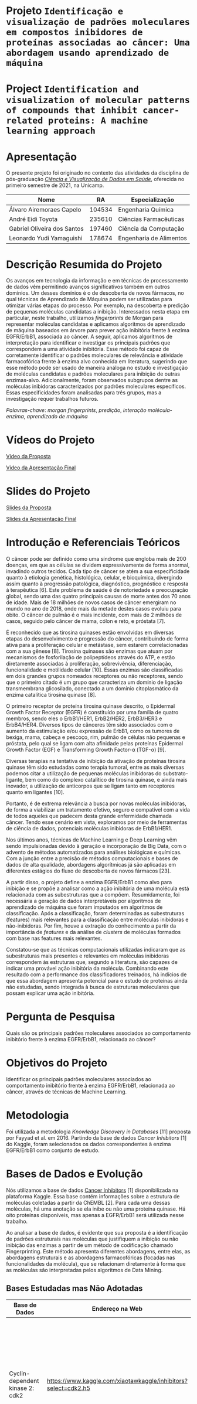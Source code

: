 
# Projeto `Identificação e visualização de padrões moleculares em compostos inibidores de proteínas associadas ao câncer: Uma abordagem usando aprendizado de máquina`
# Project `Identification and visualization of molecular patterns of compounds that inhibit cancer-related proteins: A machine learning approach`

# Apresentação

O presente projeto foi originado no contexto das atividades da disciplina de pós-graduação [*Ciência e Visualização de Dados em Saúde*](https://github.com/datasci4health/home), oferecida no primeiro semestre de 2021, na Unicamp.

 |Nome  | RA | Especialização|
 |--|--|--|
 | Álvaro Airemoraes Capelo  | 104534  | Engenharia Química|
 | André Eidi Toyota  | 235610  | Ciências Farmacêuticas|
 | Gabriel Oliveira dos Santos  | 197460  | Ciência da Computação|
 | Leonardo Yudi Yamaguishi  | 178674  | Engenharia de Alimentos|


# Descrição Resumida do Projeto

Os avanços em tecnologia da informação e em técnicas de processamento de dados vêm permitindo avanços significativos também em outros domínios.
Um desses domínios é o de descoberta de novos fármacos, no qual técnicas de Aprendizado de Máquina podem ser utilizadas para otimizar várias etapas do processo. Por exemplo, na descoberta e predição de pequenas moléculas candidatas a inibição. Interessados nesta etapa em particular, neste trabalho, utilizamos _fingerprints_ de Morgan para representar moléculas candidatas e aplicamos algoritmos de aprendizado de máquina baseados em árvore para prever ação inibitória frente à enzima EGFR/ErbB1, associada ao câncer. A seguir, aplicamos algoritmos de interpretação para identificar e investigar os principais padrões que correspondem a uma atividade inibitória.
Esse método foi capaz de corretamente identificar o padrões moleculares de relevância e atividade farmacofórica frente à enzima alvo conhecida em literatura, sugerindo que esse método pode ser usado de maneira análoga no estudo e investigação de moléculas candidatas e padrões moleculares para inibição de outras enzimas-alvo.
Adicionalmente, foram observados subgrupos dentre as moléculas inibidoras caracterizados por padrões moleculares específicos. Essas especificidades foram analisadas para três grupos, mas a investigação requer trabalhos futuros.

*Palavras-chave*: _morgan fingerprints_, _predição_, _interação molécula-enzima_, _aprendizado de máquina_


# Vídeos do Projeto

[Vídeo da Proposta](https://github.com/alvarocapelo/datasci4heatlh/blob/main/asset/datasci4health_proposta_projeto.mp4)

[Vídeo da Apresentação Final](https://github.com/alvarocapelo/datasci4heatlh/blob/main/asset/video_apresentacao_final.mp4)

# Slides do Projeto

[Slides da Proposta](https://docs.google.com/presentation/d/1N6wFlCN-toHb3z1b7rcldrbp07E3uzAcUefWiG3h62g/edit?usp=sharing)

[Slides da Apresentação Final](https://docs.google.com/presentation/d/115lWvttFJTZqaI5-IkI9Lc72tVtaRpjjB92PujVOdoo/edit?usp=sharing)



# Introdução e Referenciais Teóricos
  O câncer pode ser definido como uma síndrome que engloba mais de 200 doenças, em que as células se dividem expressivamente de forma anormal, invadindo outros tecidos. Cada tipo de câncer se atém a sua especificidade quanto à etiologia genética, histológica, celular, e bioquímica, divergindo assim quanto à progressão patológica, diagnóstico, prognóstico e resposta à terapêutica [6]. Este problema de saúde é de notoriedade e preocupação global, sendo uma das quatro principais causas de morte antes dos 70 anos de idade. Mais de 18 milhões de novos casos de câncer emergiram no mundo no ano de 2018, onde mais da metade destes casos evoluiu para óbito. O câncer de pulmão é o mais incidente, com mais de 2 milhões de casos, seguido pelo câncer de mama, cólon e reto, e próstata [7]. 

 É reconhecido que as tirosina quinases estão envolvidas em diversas etapas do desenvolvimento e progressão do câncer, contribuindo de forma ativa para a proliferação celular e metástase, sem estarem correlacionadas com a sua gênese [8]. Tirosina quinases são enzimas que atuam por mecanismos de fosforilação de polipeptídeos através do ATP, e estão diretamente associadas à proliferação, sobrevivência, diferenciação, funcionalidade e motilidade celular [10]. Essas enzimas são classificadas em dois grandes grupos nomeados receptores ou não receptores, sendo que o primeiro citado é um grupo que caracteriza um domínio de ligação transmembrana glicosilado, conectado a um domínio citoplasmático da enzima catalítica tirosina quinase [8].

 O primeiro receptor de proteína tirosina quinase descrito, o Epidermal Growth Factor Receptor (EGFR) é constituído por uma família de quatro membros, sendo eles o ErbB1/HER1, ErbB2/HER2, ErbB3/HER3 e ErbB4/HER4. Diversos tipos de cânceres têm sido associados com o aumento da estimulação e/ou expressão de ErbB1, como os tumores de bexiga, mama, cabeça e pescoço, rim, pulmão de células não pequenas e próstata, pelo qual se ligam com alta afinidade pelas proteínas Epidermal Growth Factor (EGF) e Transforming Growth Factor-α (TGF-α) [9].

 Diversas terapias na tentativa de inibição da ativação de proteínas tirosina quinase têm sido estudadas como terapia tumoral, entre as mais diversas podemos citar a utilização de pequenas moléculas inibidoras do substrato-ligante, bem como do complexo catalítico de tirosina quinase, e ainda mais inovador, a utilização de anticorpos que se ligam tanto em receptores quanto em ligantes [10].

 Portanto, é de extrema relevância a busca por novas moléculas inibidoras, de forma a viabilizar um tratamento efetivo, seguro e compatível com a vida de todos aqueles que padecem desta grande enfermidade chamada câncer. Tendo esse cenário em vista, exploramos por meio de ferramentas de ciência de dados, potenciais moléculas inibidoras de ErbB1/HER1.

Nos últimos anos, técnicas de Machine Learning e Deep Learning vêm sendo impulsionadas devido à geração e incorporação de Big Data, com o advento de métodos automatizados para análises biológicas e químicas. Com a junção entre a precisão de métodos computacionais e bases de dados de alta qualidade, abordagens algorítmicas já são aplicadas em diferentes estágios do fluxo de descoberta de novos fármacos [23]. 

A partir disso, o projeto define a enzima EGFR/ErbB1 como alvo para inibição e se propõe a analisar como a ação inibitória de uma molécula está relacionada com as subestruturas que a compõem. Resumidamente, foi necessária a geração de dados interpretáveis por algoritmos de aprendizado de máquina que foram imputados em algoritmos de classificação. Após a classificação, foram determinadas as subestruturas (features) mais relevantes para a classificação entre moléculas inibidoras e não-inibidoras. Por fim, houve a extração do conhecimento a partir da importância de _features_ e da análise de _clusters_ de moléculas formados com base nas features mais relevantes.

Constatou-se que as técnicas computacionais utilizadas indicaram que as subestruturas mais presentes e relevantes em moléculas inibidoras correspondem às estruturas que, segundo a literatura, são capazes de indicar uma provável ação inibitória da molécula. Combinando este resultado com a performance dos classificadores treinados, há indícios de que essa abordagem apresenta potencial para o estudo de proteínas ainda não estudadas, sendo integrada à busca de estruturas moleculares que possam explicar uma ação inibitória.

# Pergunta de Pesquisa
Quais são os principais padrões moleculares associados ao comportamento inibitório frente à enzima EGFR/ErbB1, relacionada ao câncer?

# Objetivos do Projeto
Identificar os principais padrões moleculares associados ao comportamento inibitório frente à enzima EGFR/ErbB1, relacionada ao câncer, através de técnicas de Machine Learning.

# Metodologia
Foi utilizada a metodologia _Knowledge Discovery in Databases_ [11] proposta por Fayyad et al. em 2016. Partindo da base de dados _Cancer Inhibitors_ [1] do Kaggle, foram selecionados os dados correspondentes à enzima EGFR/ErbB1 como conjunto de estudo. 


# Bases de Dados e Evolução
 Nós utilizamos a base de dados [Cancer Inhibitors](https://www.kaggle.com/xiaotawkaggle/inhibitors) [1] disponibilizada na plataforma Kaggle. Essa base contém informações sobre a estrutura de moléculas coletadas  a partir da ChEMBL [2]. Para cada uma dessas moléculas, há uma anotação se ela inibe ou não uma proteína quinase. Há oito proteínas disponíveis, mas apenas a EGFR/ErbB1 será utilizada nesse trabalho.

 Ao analisar a base de dados, é evidente que sua proposta é a identificação de padrões estruturais nas moléculas que justifiquem a inibição ou não inibição das enzimas a partir de um método de codificação chamado Fingerprinting. Este método apresenta diferentes abordagens, entre elas, as abordagens estruturais e as abordagens farmacofóricas (focadas nas funcionalidades da molécula), que se relacionam diretamente à forma que as moléculas são interpretadas pelos algoritmos de Data Mining.

## Bases Estudadas mas Não Adotadas

Base de Dados | Endereço na Web | Resumo descritivo
----- | ----- | -----
Cyclin-dependent kinase 2: cdk2 | https://www.kaggle.com/xiaotawkaggle/inhibitors?select=cdk2.h5 | Base com moléculas inibidoras ou não-inibidoras da proteína kinase cdk2. Essa base contém 1270 inibidoras e 618 não-inibidoras da proteína kinase cdk2. 
Glycogen synthase kinase-3 beta: gsk3b | https://www.kaggle.com/xiaotawkaggle/inhibitors?select=gsk3b.h5 | Base com moléculas inibidoras ou não-inibidoras da proteína kinase gsk3b. Essa base contém 1676 inibidoras e 512 não-inibidoras da proteína kinase gsk3b.
Hepatocyte growth factor receptor: hgfr | https://www.kaggle.com/xiaotawkaggle/inhibitors?select=hgfr.h5 | Base com moléculas inibidoras ou não-inibidoras da proteína kinase hgfr. Essa base contém 2551 inibidoras e 326 não-inibidoras da proteína kinase hgfr.
MAP kinase p38 alpha: mapkp38a | https://www.kaggle.com/xiaotawkaggle/inhibitors?select=map_k_p38a.h5 | Base com moléculas inibidoras ou não-inibidoras da proteína kinase mapkp38a. Essa base contém 4086 inibidoras e 582 não-inibidoras da proteína kinase mapkp38a.
Tyrosine-protein kinase LCK: tpk_lck | https://www.kaggle.com/xiaotawkaggle/inhibitors?select=tpk_lck.h5 | Base com moléculas inibidoras ou não-inibidoras da proteína kinase tpk_lck. Essa base contém 1628 inibidoras e 539 não-inibidoras da proteína kinase tpk_lck.
Tyrosine-protein kinase SRC: tpk_src | https://www.kaggle.com/xiaotawkaggle/inhibitors?select=tpk_src.h5 | Base com moléculas inibidoras ou não-inibidoras da proteína kinase tpk_src. Essa base contém 2414 inibidoras e 1171 não-inibidoras da proteína kinase tpk_src.
Vascular endothelial growth factor receptor 2: vegfr2 | https://www.kaggle.com/xiaotawkaggle/inhibitors?select=vegfr2.h5 | Base com moléculas inibidoras ou não-inibidoras da proteína kinase vegfr2. Essa base contém 5656 inibidoras e 1202 não-inibidoras da proteína kinase vegfr2.

Essas bases de dados não foram adotadas pois apresentavam poucos dados ou desbalanceamento significativo. 

## Bases Estudadas e Adotadas

Base de Dados | Endereço na Web | Resumo descritivo
----- | ----- | -----
Epidermal growth factor receptor erbB1: egfr_erbB1 | https://www.kaggle.com/xiaotawkaggle/inhibitors?select=egfr_erbB1.h5 |  Base com moléculas inibidoras ou não-inibidoras da proteína kinase egfr_erbB1. Essa base contém 5010 inibidoras e 1925 não-inibidoras da proteína kinase egfr_erbB1.

Essa base contém dados de moléculas associadas à proteína kinase egfr_erbB1. Essas moléculas são identificadas pelos seus respectivos ChEMBL IDs (identificadores na base de dados ChEMBL) e suas respectivas labels (1 para inibidoras e 0 para não inibidoras). Para seguir com a análise computacional proposta, foi necessário que estes dados fossem transformados em dados interpretáveis por algoritmos de aprendizado de máquina, para isso, foi empregado um método de Fingerprinting disponível na biblioteca RDKit[4].

### Geração de Fingerprints:

O método de Fingerprinting utilizado gera Fingerprints conhecidas como Morgan Fingerprints ou Circular Fingerprints, vetores de extensão definida em que cada elemento representa uma sub-estrutura molecular que compõe a molécula imputada. As sub-estruturas moleculares, por sua vez, são obtidas considerando um raio, quantidade de átomos vizinhos, determinado. Os inputs utilizados para a geração das Fingerprints deste projeto foram foram:

* A representação das moléculas em notação SMILES (Simplified Molecular-Input Line-Entry System), obtida com auxílio da biblioteca chembl_webresource_client [15] que acessa a base do ChEMBL e busca uma molécula a partir de seu ChEMBL ID
* Tamanho do vetor = 2048
* Número de átomos vizinhos = 2

A geração de uma Fingerprint tem como primeiro passo a identificação de cada um dos átomos não-hidrogênio da molécula com um número inteiro, esta identificação tem como base informações locais, contemplando diferentes propriedades atômicas, como, por exemplo, seu número atômico e número de ligações. Posteriormente, os identificadores são atualizados iterativamente de forma que os identificadores iniciais sejam combinados com os átomos vizinhos até o diâmetro determinado inicialmente. A combinação resultante então passa por um método de hashing e os identificadores são listados, este processo de atualização interativa é baseada no Algoritmo de Morgan [12]. Por fim, ocorre a remoção de identificadores repetidos [13]. Neste projeto, a contagem de cada identificador não foi mantida, de forma que a saída seja um vetor de bits esparsos. 

Durante a geração da Fingerprint, a biblioteca RDKit permite o armazenamento de um dicionário (bitInfo) onde as chaves são os índices do vetor (Fingerprint) codificados pela molécula e os valores são tuplas com a posição dos átomos e raios que codificaram determinada estrutura [14].

```
{
    índice: [
        (posição do átomo, raio do átomo),
        ...
    ]
}
```
 
Esta informação foi armazenada para viabilizar a obtenção de informações interpretáveis sobre a moléculas além de permitir a visualização das sub-estruturas de forma isolada.

A determinação do tamanho do vetor e quantidade de vizinhos foi baseada na literatura disponível que comumente emprega vetores de 2048 bits e raio (número de átomos vizinhos) igual a 2 [24]. Paralelamente, ensaios exploratórios com a geração de Fingerprints com 4096 bits, resultaram em vetores ainda mais esparsos que aqueles gerados com 2048 bits. Esta constatação indicou que este incremento não resultaria necessariamente na codificação de mais sub-estruturas e, portanto, vetores de 2048 bits seriam suficientes para a análise.

Por fim, as bases de dados resultantes para a construção dos modelos continham os ChEMBL IDs, Fingerprints, dicionários bitInfo e labels de cada proteína do Dataset original.


## Análise Exploratória

A fim de se ter uma primeira ideia dos nossos dados, nós começamos por plotar o histograma com o número de vezes que 
cada bit é ativado, como ilustrado na Figura 1. A partir desse gráfico, observamos que determinados bits eram ativados
com maior frequência que outros. Então, levantamos a pergunta se esses bits mais frequentes eram de fato importantes
para a ação inibitória de uma proteína, ou se eles apenas codificavam estruturas comuns a diversas moléculas sem ter qualquer
relação com a ação inibitória. 

Para respondermos essa pergunta, nós construímos outro histograma mas plotando separadamente os valores de ativação dos bits 
em moléculas inibidoras e não-inibidoras. Porém, para que pudéssemos comparar as distribuições
entre inibidores e não-inibidores, foi preciso normalizar essas contagens. Portanto, definimos a *ativação média*, que simplesmente
conta as vezes que cada bit foi ativado e divide pelo total de moléculas. Realizamos esse processo separadamente para inibidores
e não-inibidores e plotamos conjuntamente no mesmo histograma representado na Figura 2. Ao analisar o gráfico da Figura 2,
podemos notar que claramente há bits que são ativados com maior frequência dentre os inibidores que dentre os não-inibidores, e 
vice versa. Portanto, isso nos dá um bom indicativo de que podemos utilizar algoritmos de aprendizado de máquina para aprender
esses padrões e classificar as moléculas como inibidoras e não-inibidoras. 


![Histograma da distribuição da frequência de ativação dos bits.](https://github.com/alvarocapelo/datasci4heatlh/blob/main/asset/images/hist_activation.png) 

Figura 1: Histograma com o número de vezes que cada bit é ativado.

![Histograma com a ativação média de cada bit.](https://github.com/alvarocapelo/datasci4heatlh/blob/main/asset/images/hist_mean_activation.png) 

Figura 2: Histograma com a ativação média de cada bit.

A fim de entendermos melhor o funcionamento das Fingerprints e aprofundarmos nossa análise, nós selecionamos diferentes
 moléculas geramos suas Fingerprints e plotamos as subestruturas codificadas por diferentes bits. Nós observamos que os
 de fato bits na mesma posição (índice) em moléculas diferentes codificavam a mesma estrutura. No notebook [Investigating_RDKit_Morgan_FPs](https://github.com/alvarocapelo/datasci4heatlh/blob/main/notebooks/Investigating_RDKit_Morgan_FPs.ipynb)
 há uma descrição mais aprofundada desse estudo.   


Além disso, para termos uma ideia da distribuição das moléculas sobre o espaço de atributos, nós utilizamos o algoritmo
UMAP [17] para reduzir o número de dimensões de 2048 para 2. A Figura 4 mostra essa representação em 2D. Podemos observar que 
há determinados agrupamentos que parecem ser formados majoritariamente por moléculas inibidoras, outros por não-inibidoras, e 
ainda outras regiões onde inibidoras e não-inibidoras estão mais misturadas. Com isso, nós levantamos a seguinte hipótese,
é possível que haja diferentes combinações de subestruturas moleculares que provoquem a ação inibitória de uma proteína?
Para responder essa pergunta, nós realizamos a análise de clusters dessas moléculas, como descrito na Seção "Análise de Clusters".   


![Visualização da distribuição das moléculas sobre o espaço de atributos.](https://github.com/alvarocapelo/datasci4heatlh/blob/main/asset/images/cluster_initial.png)

Figura 4: Visualização da distribuição das moléculas sobre o espaço de atributos. Em laranja estão representadas as moléculas
inibidoras e em azul as não-inibidoras.

# Análises Realizadas

Em nossa análise, nós exploramos as _Fingerprints de Morgan_, extraídas utilizando a biblioteca RDKit, de modo a podermos
visualizar as subestruturas das moléculas e interpretar o significado dos bits. Além disso, para evitar um eventual enviesamento
de nossa análise, nós separamos o conjunto de dados em 20% para teste, sendo utilizado apenas ao final de nossas análises,
e os outros 80% para a exploração e treino de algoritmos. 

Nós assumimos que se conseguíssemos encontrar um bom método de classificação, conseguiríamos também extrair os bits (_Features_)
mais importantes, desde que o método utilizado fosse explicável. Ou seja, esse passo da nossa metodologia
funcionaria como uma etapa de "_Feature Selection_". Assim, optamos pelos métodos de Ensemble de Árvores de Decisão,
pois eles se apresentavam como o equilíbrio entre acurácia e explicabilidade. Em particular, escolhemos os algoritmos 
[Random Forest](https://scikit-learn.org/stable/modules/generated/sklearn.ensemble.RandomForestClassifier.html), 
[Extra Trees](https://scikit-learn.org/stable/modules/generated/sklearn.ensemble.ExtraTreesClassifier.html?highlight=extra%20trees#sklearn.ensemble.ExtraTreesClassifier), 
[Ada Boost](https://scikit-learn.org/stable/modules/generated/sklearn.ensemble.AdaBoostClassifier.html?highlight=ada%20boost#sklearn.ensemble.AdaBoostClassifier) e 
[Gradient Boosting](https://scikit-learn.org/stable/modules/generated/sklearn.ensemble.GradientBoostingClassifier.html?highlight=gradient%20boosting#sklearn.ensemble.GradientBoostingClassifier), todos disponíveis na biblioteca do Scikit-Learn. 
 
Para se escolher os melhores hiperparâmetros desses modelos, nós conduzimos uma busca aleatório (_Random Search_) dentre 
os principais parâmetros de cada algoritmo. Além disso, como nossa base tem um volume de dados restrito, 
nós avaliamos todos os modelos através abordagem de validação cruzada  em 5 folds. 
Escolhemos a acurácia como principal métrica  de avaliação, uma vez que o conjunto não apresentava um desbalanço significativo.
Os resultados dos melhores modelos de cada algoritmo são apresentados na Tabela 1. 
Mais detalhes sobre a modelagem podem ser obtidos no notebook [Modelling](https://github.com/alvarocapelo/datasci4heatlh/blob/main/notebooks/Modelling.ipynb).
 
Uma vez treinados os modelos, escolhemos aquele apresentava melhor performance, no caso o modelo de Gradient Boosting, conduzimos a etapa de interpretação, para isso
foi utilizada a biblioteca SHAP.  A partir dessa interpretação, conseguimos selecionar os 10 bits mais importantes para a classificação.
Em seguida, visualizamos as subestruturas codificadas por esses bits, como ilustrados na Figura 6, e verificamos que 
algumas dessas subestruturas se assemelhavam com aquelas que já são conhecidas na Literatura de inibidores da proteína kinase ErbB1.

Com o objetivo de encontrar subgrupos de moléculas inibidoras com características comuns, nós realizamos a clusterização
das moléculas com base naqueles 10 atributos mais importantes mencionados anteriormente. Para a clusterização, foi utilizado 
o algoritmo HDBSCAN [16]. Em seguida, reduzimos o número de dimensões de 10 para 2 de modo que pudéssemos visualizar o resultado 
da clusterização como apresentado na Figura 5.

Finalmente, a fim de consolidarmos o conhecimento adquirido com análise de cluster, nós criar um classificador _rule-based_
que leva em conta apenas os padrões observados em alguns clusters. Executamos uma análise comparativa entre esse classificador
e o modelo Gradient Boosting sobre o conjunto de teste. Nessa análise, além da acurácia, consideramos as métricas de sensibilidade 
e especificidade, de modo a avaliarmos a performance dos classificadores dentre os inibidores e não-inibidores conjunta e separadamente. 
Observamos que esse classificador baseado no conhecimento adquirido resultou em uma especificidade superior ao do modelo de aprendizado de máquina e acurácia e sensibilidade razoáveis. Desse modo,
o algoritmo consegue classificar corretamente não-inibidores com grande probabilidade de acerto, porém ainda deixa a desejar 
quanto à classificação de inibidores. Portanto, será necessário um estudo mais aprofundado sobre as subestruturas encontradas
de modo a entendermos como elas se combinam para gerar a ação inibitória frente à proteína kinase ErbB1. 

## Ferramentas

**Linguagem de programação**

Para a execução desse projeto, utilizamos a linguagem Python devido à vasta disponibilidade de bibliotecas em seu ecossistema.

**Geração de fingerprints**

RDKit [4] é uma biblioteca com implementação em C++ e com uma interface em Python. Ela foi utilizada neste trabalho para manipular, gerar representações computacionais (através de _fingerprints_), visualizar e interpretar informações de moléculas.

**Análise Exploratória e Modelagem**

Utilizamos as bibliotecas Matplotlib, Seaborn, Pandas, Numpy e Scipy do ecossistema Python para manipulação e visualização de dados.

Para modelagem, optamos pela biblioteca Scikit-Learn[3], que disponibiliza diversos algoritmos de aprendizagem de máquina em uma interface amigável e estável. Em particular, neste trabalho utilizamos algoritmos de _Boosting_ e _Bagging_ com Árvores de Decisão como estimador-padrão.

A escolha da Árvore de Decisão como algoritmo base no _ensemble_ foi motivada, neste trabalho, principalmente por sua habilidade na captura de interações entre variáveis (_features_) [5].
Sabendo que o conjunto de dados contém exclusivamente presença ou ausência de uma subestrutura (matrix esparsa de 0's e 1's), é razoável supor que uma boa discriminação entre moléculas inibidoras e não-inibidoras seja observada pela interação (combinação de ausência/presença) dos bits que codificam essas subestruturas.
A estratégia de _ensemble_ foi usada para melhora de performance e prevenção contra _overfitting_(problema que afeta muito Árvores de Decisão[5]). Essa estratégia permite extrair o conhecimento usando diversas árvores, seja em paralelo (_bootstrap aggregating_ ou _bagging_) ou em sequência (_boosting_).

**Aprendizado de Máquina interpretável [5]**

Uma das maneiras de se interpretar modelos "caixa-preta" de aprendizado de máquina é através da importância de variáveis (_features_).
O objetivo da biblioteca SHAP é explicar a predição de uma observação a partir do cálculo da contribuição de cada variável independente. Os valores das variáveis independentes de uma observação atuam como participantes em uma coalisão, e os valores de Shapley nos dizem como distribuir de maneira justa um "pagamento" (no caso, o resultado da predição) entre essas variáveis, e baseia-se na teoria de jogos.

A definição de um "pagamento" ou atribuição de importância justa pode ser definida por 4 características:
- Eficiência: a soma da contribuição das variáveis de uma observação deve igualar-se à diferença entre a predição para essa observação e a predição média.
- Simetria: as contribuições de duas variáveis independentes `j` e `k` devem ter o mesmo valor se elas contribuírem igualmente para todas as coalizões possíveis
- Nulidade (_"Dummy"_): uma variável que não modifica a predição, independente da coalização de que participe, deve tar valor Shapley igual a 0.
- Aditividade: Suponha um modelo de Árvores Aleatórias. A predição é uma média da predição feita por diversas árvores de decisão. A Aditividade garante que, dada uma variável dependente, é possível calcular o valor de Shapley em cada árvore individual, calcular o valor médio, e obter um valor Shapley correspondente àquela variável para o modelo completo de Árvores Aleatórias.

Uma das principais vantagens do valor Shapley é ser o único método que satisfaz todas as propriedades acima, axiomas que dão às explicações por ele explicadas fundamentação teórica. Além disso, está apoiado em uma sólida base matemática na teoria de jogos.

Construída em cima desse conceito, a biblioteca SHAP permite uma interpretação global consistente com interpretações locais (para cada observação), uma vez que valores Shapley individuais são as "unidades formadoras" da interpretação global. Por contar com essa consistência e com forte fundamentação teórica, a biblioteca SHAP é uma alternativa muitas vezes preferida a métodos tradicionais de cálculo de importância de variáveis usadas em modelos baseados em árvores, como a simples contagem de quantas vezes uma variável foi utilizada ou a alteração média na impureza promovida por uma variável. É, por isso, escolhida neste trabalho.

# Resultados e Discussão

Na Tabela 1 apresentamos os resultados dos modelos de classificação entre moléculas inibidoras e não-inibidoras. Podemos 
observar que o modelo de _Gradient Boosting_ teve uma performance consideravelmente superior aos outros métodos. Portanto,
acreditamos que o método de _Gradient Boosting_ conseguiu encontrar padrões mais complexos nas subestruturas moleculares
que não foram encontrados por outros métodos. Assim, escolhemos esse modelo para estudarmos a explicação do método de decisão
e extrairmos os atributos mais importantes.

Método | Acurácia
----- | -----
Ada Boost | 80.8
Extra Trees | 81.1
Random Forest | 82.3 
**Gradient Boosting** | **85.4**

Tabela 1: Resultados obtidos a partir da validação cruzada (5-fold) dos modelos treinados.


A Figura 5 apresenta o gráfico de "_Feature Importance_" com os 15 bits mais importantes, ordenados de forma decrescente com relação à importância. Esse gráfico nos permite observar
quais os atributos mais relevantes para a classificação. Podemos notar que de longe os bits 1367 e 
1226 são os mais importantes para a classificação. Além disso, vale destacar que os 2034 bits menos significativos para
a classificação separadamente têm importância muito baixa na média, porém se combinados podem ter uma relevância considerável.
Na Figura 6, nós plotamos as subestruturas codificadas pelos 10 bits mais significativos.

![Explicabilidade da Classificação por meio da contribuição de cada atributo para o SHAP Value.](https://github.com/alvarocapelo/datasci4heatlh/blob/main/asset/images/feature_importance.png)

Figura 5: Explicabilidade da Classificação por meio da contribuição de cada atributo para o SHAP Value

![Subestruturas codificadas pelos 10 bits mais importantes.](https://github.com/alvarocapelo/datasci4heatlh/blob/main/asset/images/important_bits.png)

Figura 6: Subestruturas codificadas pelos 10 bits mais importantes.

## Análise de Clusters

Nesta etapa do projeto, buscamos descobrir se existe alguma combinação de subestruturas moleculares que aparece com
frequência dentre as moléculas inibidoras e não aparece naquelas não-inibidoras. Desse modo, a clusterização se
apresenta como uma boa abordagem, pois ela nos permite encontrar moléculas que compartilham determinados padrões.

Então, nós tomamos os 10 bits que codificam as subestruturas de maior importância para a classificação, e realizamos a 
clusterização sobre esse embedding utilizando o algoritmo HDBSCAN [16]. Assim, nós garantimos que os padrões encontrados 
durante a clusterização se baseiam nos bits de maior importância para a classificação, além de reduzir a dimensão do 
espaço de features, o que traz ganhos em termos de tempo de processamento. Para podemos visualizarmos os clusters, nós 
também realizamos a redução de 10 para 2 dimensões utilizando o algoritmo UMAP [17]. 

![Visualização dos clusters obtidos.](https://github.com/alvarocapelo/datasci4heatlh/blob/main/asset/images/clusters.png)

Figura 7:  As imagens ilustram a distribuição das moléculas com base em uma representação de dimensão reduzida para 2 com o algoritmo UMAP.
À esquerda está a distribuição das moléculas sobre o espaço de atributos, ponto em laranja indicam inibidores e 
pontos em azul indicam não-inibidores. À direita está a mesma representação, porém os pontos estão coloridos de acordo com
o resultado da clusterização, onde o cluster de índice -1 indica outliers.

![Visualização dos clusters obtidos.](https://github.com/alvarocapelo/datasci4heatlh/blob/main/asset/images/table_bits.png)

Tabela 2: Essa tabela mostra a taxa de incidência dos bits mais importantes dentro de cada cluster.

A Figura 7 mostra à esquerda a distribuição das moléculas de acordo com a anotação original se elas são inibidoras ou não. 
Além disso, à direita temos o resultado da clusterização, foram encontrados doze clusters mais um grupo de outliers. 
Destacamos os clusters 2, 3 e 5, pois eles representam grupos de moléculas nos quais há pelo menos 30 vezes mais inibidoras 
do que não-inibidoras. Portanto, esses são bons grupos a serem estudados em maior nível de detalhamento. Analogamente, 
observamos que os clusters 7 e 11 representam com maioria de não-inibidores, porém essa maioria não chega a duas vezes o 
número de não inibidores.

Assim, realizamos uma análise comparativa entre os clusters 2, 3, 5, 7 e 11, onde analisamos a taxa de incidência de cada 
bit em cada cluster. A taxa de incidência é definida como sendo a média de vezes que um dado bit é ativado dentre os 
inibidores dividida pela média de ativação dentre os não-inibidores. Dessa forma, conseguimos analisar frequência relativa
de ativação dos bits dos inibidores em comparação aos não-inibidores. Os resultados são apresentados na Tabela 2. 

Podemos observar que o bit 1367 não é ativado nos clusters com maioria de não-inibidores (clusters 7 e 11), enquanto que ele tem uma incidência 
maior ou igual a 1 para os clusters com maioria de inibidores, indicando que esse bit têm importância significativa para 
caracterização de inibidores, confirmando o resultado do gráfico de _Feature Importance_ da Figura 5. 
Além disso, podemos ver que apenas os bits 1452 e 650 são ativados dentre os clusters 
majoritariamente não-inibidores (clusters 7 e 11), e a incidência é igual a 1, ao passo que eles ou não são ativados dentre 
os inibidores ou também têm incidência 1. Portanto, esses bits não são suficientes para classificar os não-inibidores. 
Analogamente, os bits 1928 e 650 não são suficientes para explicar os inibidores dos clusters 2, 3 e 5. 
 O que representa um resultado razoável, uma vez que as estruturas codificadas pelos bits 1452, 650 e 1928 são bastante simples, como pode ser 
observado na Figura 6. Já os bits 329 e 1482 são relevantes para a classificação de inibidores dentro do cluster 2, mas não dentro dos clusters 3 e 5. O bit 1482 
parece ser importante para classificar os não-inibidores do cluster 3 e os inibidores do cluster 2. Por fim, o bit 1077 é 
relevante para a classificação de inibidores dentro do cluster 5. Na Figura 8 resumimos os bits característicos de cada
cluster. No notebook [Bit_Importances_Analysis](https://github.com/alvarocapelo/datasci4heatlh/blob/main/notebooks/Bit_Importances_Analysis.ipynb)
há mais detalhes sobre essa análise.

![Bits caracteristicos de cada cluster.](https://github.com/alvarocapelo/datasci4heatlh/blob/main/asset/images/bit_cluster.png)

Figura 8: Bits característicos de cada cluster.

## Descoberta e Validação do Conhecimento
A partir da análise dos clusters, descobrimos que as moléculas inibidoras frequentemente apresentam o seguinte padrão: 
ativam conjuntamente os bits 329, 1482 e 1367 (cluster 2); ou ativam os bits 489 e 1367, mas não o 1482 (cluster 3); ou ativam apenas o bit 1077 (cluster 5). 
Essa regra, apesar simples, pode ser bastante útil para um filtragem manual de moléculas candidatas com potencial ação inibitória.

Para validar essa regra de classificação que descobrimos a partir da clusterização, criamos um método em python e o 
executamos sobre o conjunto de teste. O resultado está apresentado na Tabela 3. 
Podemos notar que esse método baseado no conhecimento adquirido, embora seja bastante simples, apresentou uma especificidade
superior àquela do método Gradient Boosting. Portanto, acreditamos que esse método possa ser bastante aplicável na prática,
principalmente para selecionar moléculas não-inibidoras da proteína kinase ErbB1. Por outro lado, se o objetivo for selecionar
moléculas inibidoras dessa proteína kinase, é mais recomendado usar o modelo de aprendizado de máquina Gradient Boosting. Por fim,
uma análise mais aprofundada será necessária para entendermos melhor o de que forma comportamento conjunto desses bits provoca
a ação inibitória da maior parte das moléculas dos clusters 2, 3 e 5.    


Método | Acurácia | Sensibilidade | Especificidade
----- | ----- | ----- | -----
Cluster Knowledge based |  61.9 | 52.5 | **82.7**
**Gradient Boosting** |  **84.0** | **89.6** | 71.9

Tabela 3: Resultados dos métodos de classificação Gradient Boosting e baseado no conhecimento adquirido (Cluster Knowledge based) com base no conjunto de teste.

## Análise Comparativa com a Literatura

Em estudos de Structure Activity Relationship (SAR) comumente empregado para descoberta de novos fármacos no campo da química medicinal, 
encontramos que o núcleo de quinazolina substituído por uma anilina no carbono 4, corresponde a uma ação inibitória sobre as enzimas de 
tirosina quinase, competindo com o ATP pela ligação do sítio ativo [18-20].

A presença do núcleo de quinazolina substituído no carbono 4 por uma anilina formaria interações de hidrogênio com o 
sítio ativo da enzima, enquanto que a região representada pela letra ‘Y’ na Figura 9 participará de interações hidrofóbicas, 
e a região representada pela letra ‘X’ da mesma figura, constituiria interações polares com o solvente, permitindo maior 
liberdade de modificações moleculares [21].

![Representação gráfica da região farmacofórica de moléculas inibidoras de ErbB. Fonte: Dos autores.](https://github.com/alvarocapelo/datasci4heatlh/blob/main/asset/images/quinazolina.png)

Figura 9: Representação gráfica da região farmacofórica de moléculas inibidoras de ErbB. Fonte: Dos autores [21].

Em concordância com a literatura, verificamos que os três bits de maior importância (1367, 1226, e 1452, respectivamente), 
de acordo com o gráfico da Figura 5, codificam subestruturas moleculares que fazem parte do grupo farmacofórico quinazolina, importante para a inibição das 
enzima ErbB1. Em particular, o bit 1367 (Figura 6) é o responsável por codificar  a subestrutura que mais se aproxima da estrutura 
da quinazolina (Figura 9). Ele também apresenta o maior valor médio de SHAP, inclusive bastante diferente dos demais bits. 
O bit 489 também codifica uma subestrutura associada à quinazolina, de forma que 4 dos 10 bits
mais importantes parecem codificar subestruturas de diferentes tamanhos associadas a essa região farmacofórica.

Em particular, o bit 329, que caracteriza o cluster 2, representa a substituição em ‘Y’ no modelo da figura 17, caracterizando um grupo substituinte de anilina, em que sua presença corrobora para uma interação hidrofóbica, já discutida anteriormente.
Alguns dos bits que contribuem com alguma importância para a distinção entre moléculas inibidoras e não-inibidoras não foram avaliados em profundidade neste trabalho, e.g., bits 1077, 366, 650, 1482 e 1928. Um estudo mais detalhado desses bits fica para escopo de trabalhos futuros.

Vale destacar os exemplos de moléculas, anotadas como não-inibidoras no dataset, pertencentes aos clusters 2, 3 e 5 que 
apresentam estrutura semelhante a moléculas estudadas por Li S. et. al. [22] e conhecidas em literatura por possuírem 
atividade inibitória frente à ErbB. Em particular, possuem núcleos modificados de pirimidina e quinazolina. Portanto, 
essas moléculas estão anotadas de maneira incorreta de acordo com a Literatura. Assim, essa dissonância deve ser melhor 
avaliada em estudos futuros.

# Conclusão

Neste trabalho, fomos capazes de identificar os principais padrões moleculares para a predição de propriedade inibitória de 
pequenas moléculas sobre a enzima-alvo EGFR/ErbB1, associada ao câncer, combinando: técnicas de representação de moléculas 
computacionalmente; e aplicação e interpretação de modelos de aprendizado de máquina.
Especificamente, verificamos que as subestruturas de maior importância eram bastante semelhantes à quinazolina, uma região farmacofórica considerada de importante contribuição para a inibição da ErbB1 em literatura especializada do domínio farmacêutico.

Para além disso, utilizamos algumas das subestruturas de maior importância calculadas para realizar uma análise de _clusters_ com o intuito de verificar se, mesmo dentro das moléculas inibidoras, haveriam grupos com características específicas. Verificamos que pelo menos 3 grupos, dentro do conjunto estudado, apresentaram esse comportamento e sugerimos quais seriam as subestruturas que caracterizariam esses _clusters_.
 
Observamos um bom compromisso entre performance e interpretação, tendo em vista a acurácia de 84.0% de acurácia em conjunto de teste e o relatado no primeiro parágrafo desta seção. Isso sugere que a abordagem utilizada neste trabalho apresenta potencial para o estudo de interação moléculas candidatas-proteínas tanto em cenários já estudados, sugerindo novo conhecimento, quanto na procura de regiões farmacofóricas em cenários ainda não estudados.

# Trabalhos Futuros

Como é possível observar, as subestruturas codificadas neste trabalho são relativamente "curtas" se comparadas à principal região farmacofórica observada em literatura com atividade inibitória sobre a enzima-alvo (quinazolina, anel aromático + anel de pirimidina + anilina). Assim, maiores valores de raio e mais bits significariam, respectivamente, capacidade de codificar subestruturas maiores e mais "espaço" representá-las na forma de vetores. É possível supor que, assim, subestruturas ainda mais parecidas com regiões farmacofóricas "completas" estariam codificadas nas _fingerprints_.

Neste trabalho, as moléculas selecionadas para a geração de _fingerprints_ e formação dos conjuntos de treino e teste vieram diretamente de uma base de dados do Kaggle.
Na documentação do conjunto de dados, não há clara menção do porquê essas moléculas em particular foram selecionadas, mas é razoável supor que uma pré-seleção tenha sido realizada.
Observando que um valor muito maior de pequenas moléculas está disponível em bases como o ChEMBL, seria interessante investigar conjuntos de dados com ainda mais moléculas e com distribuições diferentes (e potencialmente extremamente desbalanceadas).
Dessa maneira, seria possível verificar se a performance e a eficácia aqui apresentadas seriam mantidas ou prejudicadas. No caso de serem prejudicadas, isso poderia evidenciar algum viés introduzido na base de dados do Kaggle, e a abordagem aqui sugerida teria que ser adaptada.

Pode-se investigar mais _bits_ além dos 10 principais e buscar em literatura, e com apoio de especialistas de domínio, mais informações acerca da contribuição das subestruturas aqui apontadas. Adicionalmente, verificar se essas subestruturas fazem sentido do ponto de vista farmacológico ou não, de forma a ajudar a refinar o método de extração de conhecimento aqui proposto. Esse tipo de trabalho possui forte intersecção com a proposta de investigação de outros valores para os parâmetros de raio e número de bits no vetor de _fingerprints_, proposto anteriormente.

A fingerprint de Morgan (circular) foi escolhida como forma de representar as moléculas neste trabalho por ser simples e por permitir uma interpretação bastante intuitiva, e, ainda assim, ter potencial para boa performance na aplicação de aprendizado de máquina para classificação.
No entanto, há outros métodos de geração de _fingerprints_ para codificar características moleculares importantes.
A título de exemplo, são alguns deles: Fingerprints Farmacofóricas, Pares Atômicos e Fingerprints Torsionais. Valeria a pena estudar como esses métodos se comparam ao método de Morgan quanto ao _trade-off_ entre performance e explicabilidade.

# Referências Bibliográficas
 [1] XIAO, Kelvin, et al.. Cancer Inhibitors (Version 2). kaggle, 14 Jan. 2020. Disponível em: https://www.kaggle.com/xiaotawkaggle/inhibitors. Acesso em: 03 Abr. 2021.

 [2] ChEMBL. Disponível em: https://www.ebi.ac.uk/chembl/. Acesso em: 03 Abr. 2021.

 [3] Scikit-Learn. Disponível em:  https://scikit-learn.org/stable/. Acesso em: 08 Abr. 2021.

 [4] RDKit. Disponível em: https://github.com/rdkit/rdkit. Acesso em: 08 Abr. 2021.

 [5] MOLNAR, Christoph. Interpretable Machine Learning - A Guide for Making Black Box Models Explainable. Disponível em: https://christophm.github.io/interpretable-ml-book/.  2021.

 [6] SAITO, Renata, et al. Fundamentos de oncologia molecular. Editora Atheneu, , 2015.

 [7] SANTOS, M. de O. Estimativa/2020 – Incidência de Câncer no Brasil. Revista Brasileira de Cancerologia, v. 66, n. 1 SE-EDITORIAL. 2020. Disponível em: https://rbc.inca.gov.br/revista/index.php/revista/article/view/927.

 [8] KOLIBABA, K. S.; DRUKER, B. J. Protein tyrosine kinases and cancer. Biochimica et Biophysica Acta - Reviews on Cancer, v. 1333, n. 3, 1997.

 [9] ROSKOSKI, R. The ErbB/HER receptor protein-tyrosine kinases and cancer. Biochemical and Biophysical Research Communications, v. 319, n. 1, p. 1–11, 2004.

 [10] KRAUSE, D. S.; VAN ETTEN, R. A. Tyrosine Kinases as Targets for Cancer Therapy. New England Journal of Medicine, v. 353, n. 2, p. 172–187, 2005.

[11] FAYYAD, U. M., PIATETSKY-SHAPIRO, G., and SMYTH, P., 1996, Knowledge Discovery and Data Mining: Towards a Unifying Framework.,  KDD-96, 1996.

[12] Morgan, H. L. The Generation of a Unique Machine Description for Chemical Structures - A Technique Developed at Chemical Abstracts Service. J. Chem. Doc. 1965, 5: 107-112.

[13] CHEMAXON. Extended Connectivity Fingerprint ECFP. Disponível em: https://docs.chemaxon.com/display/docs/extended-connectivity-fingerprint-ecfp.md#src-1806333-extendedconnectivityfingerprintecfp-introduction. Acesso em: 21 jun. 2021.

[14] RDKIT. Getting Started with the RDKit in Python. Disponível em: https://www.rdkit.org/docs/GettingStartedInPython.html#rogers. Acesso em: 21 jun. 2021.

[15] CHEMBL. Chembl_webresource_client. Disponível em: https://github.com/chembl/chembl_webresource_client. Acesso em: 21 jun. 2021.

[16] HDBSCAN. The hdbscan Clustering Library. Disponível em:  https://hdbscan.readthedocs.io/en/latest/index.html. Acesso em 23 jun. 2021.

[17] UMAP. Uniform Manifold Approximation and Projection for Dimension Reduction. Disponível em:  https://umap-learn.readthedocs.io/en/latest/. Acesso em 23 jun. 2021.

[18]	Zhao F, Lin Z, Wang F, Zhao W, Dong X. Four-membered heterocycles-containing 4-anilino-quinazoline derivatives as epidermal growth factor receptor (EGFR) kinase inhibitors. Bioorg Med Chem Lett. 2013 Oct 1;23(19):5385-8. doi: 10.1016/j.bmcl.2013.07.049. Epub 2013 Jul 31. PMID: 23973168. 

[19]	Barker AJ, Gibson KH, Grundy W, Godfrey AA, Barlow JJ, Healy MP, Woodburn JR, Ashton SE, Curry BJ, Scarlett L, Henthorn L, Richards L. Studies leading to the identification of ZD1839 (IRESSA): an orally active, selective epidermal growth factor receptor tyrosine kinase inhibitor targeted to the treatment of cancer. Bioorg Med Chem Lett. 2001 Jul 23;11(14):1911-4. doi: 10.1016/s0960-894x(01)00344-4. PMID: 11459659.

[20]	Zhang YM, Cockerill S, Guntrip SB, et al. Synthesis and SAR of potent EGFR/erbB2 dual inhibitors. Bioorganic & Medicinal Chemistry Letters. 2004 Jan;14(1):111-114. DOI: 10.1016/j.bmcl.2003.10.010.

[21]	Yun CH, Boggon TJ, Li Y, Woo MS, Greulich H, Meyerson M, Eck MJ. Structures of lung cancer-derived EGFR mutants and inhibitor complexes: mechanism of activation and insights into differential inhibitor sensitivity. Cancer Cell. 2007 Mar;11(3):217-27. doi: 10.1016/j.ccr.2006.12.017. PMID: 17349580; PMCID: PMC1939942.

[22]	Li S, Guo C, Zhao H, Tang Y, Lan M. Synthesis and biological evaluation of 4-[3-chloro-4-(3-fluorobenzyloxy)anilino]-6-(3-substituted-phenoxy)pyrimidines as dual EGFR/ErbB-2 kinase inhibitors. Bioorganic & Medicinal Chemistry. 2012 Jan;20(2):877-885. DOI: 10.1016/j.bmc.2011.11.056.

[23] PATEL, Lauv et al. Machine Learning Methods in Drug Discovery. 2020. Disponível em: https://www.mdpi.com/1420-3049/25/22/5277. Acesso em: 23 jun. 2021.

[24] YOSHIMORI, Atsushi et al. Discovery of Novel eEF2K Inhibitors Using HTS Fingerprint Generated from Predicted Profiling of Compound-Protein Interactions. 2021. Disponível em: https://www.mdpi.com/2305-6320/8/5/23/htm. Acesso em: 24 jun. 2021.


